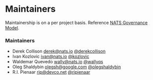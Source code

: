 # Maintainers

Maintainership is on a per project basis. Reference [NATS Governance Model](https://github.com/nats-io/general/GOVERNANCE.md).

### Maintainers
  - Derek Collison <derek@nats.io> [@derekcollison](https://github.com/derekcollison)
  - Ivan Kozlovic <ivan@nats.io> [@kozlovic](https://github.com/kozlovic)
  - Waldemar Quevedo <wally@nats.io> [@wallyqs](https://github.com/wallyqs)
  - Oleg Shaldybin <olegsh@google.com> [@olegshaldybin](https://github.com/olegshaldybin)
  - R.I. Pienaar <rip@devco.net> [@ripienaar](https://github.com/ripienaar)
